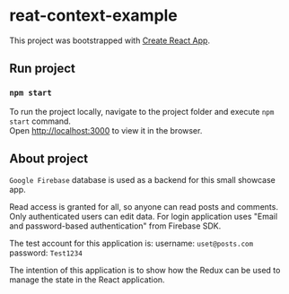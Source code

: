 # reat-context-example

This project was bootstrapped with [Create React App](https://github.com/facebook/create-react-app).

## Run project

### `npm start`

To run the project locally, navigate to the project folder and execute `npm start` command.<br />
Open [http://localhost:3000](http://localhost:3000) to view it in the browser.

## About project

`Google Firebase` database is used as a backend for this small showcase app. 

Read access is granted for all, so anyone can read posts and comments. Only authenticated users can edit data. For login application uses 
"Email and password-based authentication" from Firebase SDK. 

The test account for this application is:
username: `uset@posts.com`
password: `Test1234`

The intention of this application is to show how the Redux can be used to manage the state in the React application.